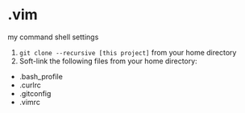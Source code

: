 # .vim
my command shell settings

1. `git clone --recursive [this project]` from your home directory
1. Soft-link the following files from your home directory:
  - .bash_profile
  - .curlrc
  - .gitconfig
  - .vimrc
